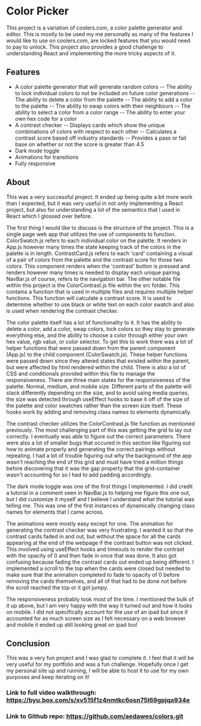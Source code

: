 # Color Picker
This project is a variation of coolers.com, a color palette generator and editor. This is mostly to be used my me personally as many of the features I would like to use on coolers.com, are locked features that you would need to pay to unlock. This project also provides a good challenge to understanding React and implementing the more tricky aspects of it.

## Features
- A color palette generator that will generate random colors
-- The ability to lock individual colors to not be included on future color generations
-- The ability to delete a color from the palette
-- The ability to add a color to the palette
-- The  ability to swap colors with their neighbours
-- The ability to select a color from a color range
-- The ability to enter your own hex code for a color
- A contrast checker
-- Displays cards which show the unique combinations of colors with respect to each other
-- Calculates a contrast score based off industry standards
-- Provides a pass or fail base on whether or not the score is greater than 4.5
- Dark mode toggle
- Animations for transitions
- Fully responsive

## About

This was a very successful project. It ended up being quite a bit more work than I expected, but it was very useful in not only implementing a React project, but also for understanding a lot of the semantics that I used in React which I glossed over before.

The first thing I would like to discuss is the structure of the project. This is a single page web app that utilizes the use of components to function. 
ColorSwatch.js refers to each individual color on the palette. It renders in App.js however many times the state keeping track of the colors in the palette is in length. 
ContrastCard.js refers to each 'card' containing a visual of a pair of colors from the palette and the contrast score for those two colors. This component renders when the 'contrast' button is pressed and renders however many times is needed to display each unique pairing.  
NavBar.js of course, refers to the navigation bar.
The other notable file within this project is the ColorContrast.js file within the src folder. This contains a function that is used in multiple files and requires multiple helper functions. This function will calculate a contrast score. It is used to determine whether to use black or white text on each color swatch and also is used when rendering the contrast checker.

The color palette itself has a lot of functionality to it. It has the ability to delete a color, add a color, swap colors, lock colors so they stay to generate everything else, and the ability to choose a color through either your own hex value, rgb value, or color selector. To get this to work there was a lot of helper functions that were passed down from the parent component (App.js) to the child component (ColorSwatch.js). These helper functions were passed down since they altered states that existed within the parent, but were affected by html rendered within the child. There is also a lot of CSS and conditionals provided within this file to manage the responsiveness. There are three main states for the responsiveness of the palette. Normal, medium, and mobile size. Different parts of the palette will stack differently depending on the size, and to avoid using media queries, the size was detected through useEffect hooks to base it off of the size of the palette and color swatches rather than the screen size itself. These hooks work by adding and removing class names to elements dynamically.

The contrast checker utilizes the ColorContrast.js file function as mentioned previously. The most challenging part of this was getting the grid to lay out correctly. I eventually was able to figure out the correct parameters. There were also a lot of smaller bugs that occured in this section like figuring out how to animate properly and generating the correct pairings without repeating. I had a lot of trouble figuring out why the background of the app wasn't reaching the end of this grid and must have tried a million things before discovering that it was the gap property that the grid-container wasn't accounting for so I had to add padding accordingly.

The dark mode toggle was one of the first things I implemented. I did credit a tutorial in a comment seen in NavBar.js to helping me figure this one out, but I did customize it myself and I believe I understand what the tutorial was telling me.  This was one of the first instances of dynamically changing class names for elements that I came across.

The animations were mostly easy except for one. The animation for generating the contrast checker was very frustrating.  I wanted it so that the contrast cards faded in and out, but without the space for all the cards appearing at the end of the webpage if the contrast button was not clicked. This involved using useEffect hooks and timeouts to render the contrast with the opacity of 0 and then fade in once that was done. It also got confusing because fading the contrast cards out ended up being different. I implemented a scroll to the top when the cards were closed but needed to make sure that the animation completed to fade to opacity of 0 before removing the cards themselves, and all of that had to be done not before the scroll reached the top or it got jumpy. 

The responsiveness probably took most of the time. I mentioned the bulk of it up above, but I am very happy with the way it turned out and how it looks on mobile. I did not specifically account for the use of an ipad but since it accounted for as much screen size as I felt necessary on a web browser and mobile it ended up still looking great on ipad too!

## Conclusion
This was a very fun project and I was glad to complete it. I feel that it will be very useful for my portfolio and was a fun challenge. Hopefully once I get my personal site up and running, I will be able to host it to use for my own purposes and keep iterating on it!

### Link to full video walkthrough: https://byu.box.com/s/xv515f1z4nmtkc6osn75l69gpjqa934e

### Link to Github repo: https://github.com/aedawes/colors.git
